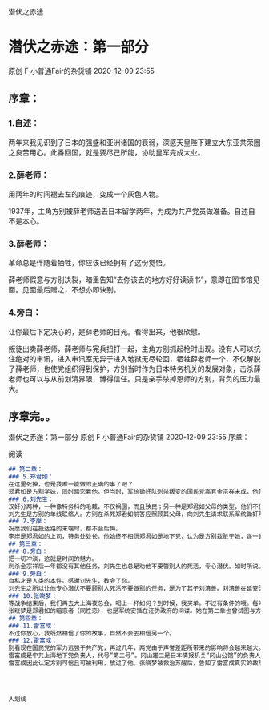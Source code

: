 潜伏之赤途
# 潜伏之赤途：第一部分

原创 F 小普通Fair的杂货铺 2020-12-09 23:55

## 序章：

### 1.自述：
两年来我见识到了日本的强盛和亚洲诸国的衰弱，深感天皇陛下建立大东亚共荣圈之良苦用心。此番回国，就是要尽己所能，协助皇军完成大业。

### 2.薛老师：
用两年的时间褪去左的痕迹，变成一个灰色人物。

1937年，主角方别被薛老师送去日本留学两年，为成为共产党员做准备。自述自不是本心。

### 3.薛老师：
革命总是伴随着牺牲，你应该已经拥有了这份觉悟。

薛老师假意与方别决裂，暗里告知“去你该去的地方好好读读书”，意即在图书馆见面。见面最后赠之，不想亦即诀别。

### 4.旁白：
让你最后下定决心的，是薛老师的目光。看得出来，他很欣慰。

叛徒出卖薛老师，薛老师与宪兵扭打一起，主角方别抓起枪时出现。没有人可以抗住绝对的审讯，进入审讯室无异于进入地狱无尽轮回，牺牲薛老师一个，不仅解脱了薛老师，也使党组织得到保护，方别当时作为日本特务机关的发展对象，击杀薛老师也可以与从前划清界限，博得信任。只是亲手杀掉恩师的方别，背负的压力最大。

## 序章完。。


潜伏之赤途：第一部分
原创 F 小普通Fair的杂货铺 2020-12-09 23:55
序章：




阅读

```markdown
## 第二章：
### 5.郑君如：
在这里死掉，也是我唯一能做的正确的事了吧？
郑君如是方别学妹，同时暗恋着他。但当时，军统锄奸队刺杀叛变的国民党高官金宗祥未成，他带着郑君如逃离时正好撞见，为了完成任务，计划先杀掉金宗祥，再杀掉郑君如，而后伪装成郑君如刺杀金宗祥而自己杀掉郑君如。郑君如登时绝望之下所说。
### 6.刘先生：
汉奸分两种，一种像特务科的毛戴，不仅祸国，而且殃民；另一种是郑君如父母的类型，他们不仅为日本人提供经济、政治上的支持，还为沦陷区的百姓做了许多善事。你仔细想想，哪种汉奸更可怕？
刘先生是方别的单线联络人。方别在杀死郑君如前答应照顾其父母，向刘先生请求联系军统锄奸队不要对郑父母下手时，刘先生所说。
### 7.李岸：
祝愿我们在抵达路的末端时，都不会后悔。
李岸是郑君如的上司，特务处处长。他始终不相信郑君如是地下党，认为是方别栽赃于她，遂一直跟踪方别，撞见方别被军统刺杀解救之，与其谈话时所说。
## 第三章：
### 8.旁白：
把一切冲淡，这就是时间的魅力。
刺杀金宗祥后一年都没有其他任务，刘先生也总是劝他不要管别人的死活，专心潜伏。如时所说。
### 9.旁白：
自私才是人类的本性。感谢刘先生，教会了你。
刘先生之所以让他专心潜伏不要顾别人死活不要做别的任务，是为了其子刘清善。刘清善在延安因党内斗争被开革出党，后被其父秘密安排去往莫斯科加入苏共，再重新打入中共作为苏共间谍，刘先生为了保持方别身份安全故意拒绝了许多任务，就是为了让方别背黑锅，而让其子获得方别的代号“海蛇”，意图一步登天。为了完成计划，刘先生与其子最后密谋杀害方别，被方别反杀。刘先生是方别的单线联络员，刘先生之死意味着方别自此失去了与党的联系，真正成为潜藏在海底的“海蛇”。
### 10.张晓梦：
等战争结束后，我们再去大上海夜总会，喝上一杯如何？到时候，我买单。不过有条件的哦。每喝一杯酒，你就要给我讲一个你的故事。记得不要吹牛就好。
张晓梦是郑君如的暗恋者（同性恋），也是军统安插在汪伪政府的间谍。她在第二章也曾试图与方别同归于尽，但被方别劝回。第三章时，张晓梦来请求方别帮助保护来上海与日军谈判的香港富商团，事后，方别险些被张晓梦的军统搭档所杀，张晓梦将其搭档击杀，救下方别。张晓梦与方别虽分属不同阵营，彼此信任却颇深。
## 第四章：
### 11.雷富成：
不过你放心，我既然相信了你的故事，自然不会去相信另一个。
### 12.雷富成：
别看现在国民党的军力远强于共产党，再过几年，两党由于声誉差距所带来的影响将会越来越大。。。民心所向的一方，将会是最后的胜者！
雷富成是中共上海地下党负责人，代号“第二号”。冈山雄二是日本情报机关“冈山公馆”的负责人，也是方别的直属上司。冈山雄二因涉嫌刺杀汪伪政府戕害百姓的高管被举报，日本军部派来调查他的是野田敏明，其父当年因屠杀村民被时任检察官的冈山雄二弹劾，被迫辞职后自杀，野田因此视冈山为仇雠，想要置其于死地，冈山为自保，请“第二号”帮助，“第二号”将张晓梦是军统告知。张晓梦被出卖，辗转求助于其上线康兴，反被枪击成重伤，方别赶去与之会和的时候，撞见了“第二号”和其下属，军统上海负责人康兴（隐喻康生，军统也被渗透）方别因此编造了一个以张晓梦为主角的“海蛇”，而他为棋子协助办事的故事，刘先生也被说成是张晓梦的军统搭档所杀，张晓梦为了报仇杀之，解决了所有疑点。雷富成因此认定方别可信且可被利用，放过了他。张晓梦被
雷富成因此认定方别可信且可被利用，放过了他。张晓梦被救治苏醒后，告知了雷富成真实的故事，雷富成认为张晓梦身家清白，送她回延安深造，再回重庆卧底。雷富成十分欣赏方别，但由于声誉上的考量，不能将方别吸收入党，于是和他在薛老师的墓地前进行了这番谈话。


​

人划线

